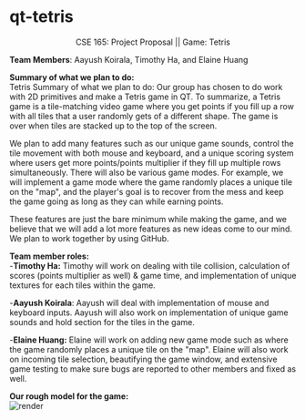 # qt-tetris

<p align="center">
CSE 165: Project Proposal || Game: Tetris
</p>

**Team Members**: Aayush Koirala, Timothy Ha, and Elaine Huang<br/>

**Summary of what we plan to do:** <br/>
Tetris Summary of what we plan to do: Our group has chosen to do work with 2D primitives and make a Tetris game in QT. To summarize, a Tetris game is a tile-matching video game where you get points if you fill up a row with all tiles that a user randomly gets of a different shape. The game is over when tiles are stacked up to the top of the screen. 

We plan to add many features such as our unique game sounds, control the tile movement with both mouse and keyboard, and a unique scoring system where users get more points/points multiplier if they fill up multiple rows simultaneously. There will also be various game modes. For example, we will implement a game mode where the game randomly places a unique tile on the "map", and the player's goal is to recover from the mess and keep the game going as long as they can while earning points. 

These features are just the bare minimum while making the game, and we believe that we will add a lot more features as new ideas come to our mind. We plan to work together by using GitHub.

**Team member roles:**<br/>
-**Timothy Ha:** Timothy will work on dealing with tile collision, calculation of scores (points multiplier as well) & game time, and implementation of unique textures for each tiles within the game.<br/>

-**Aayush Koirala**: Aayush will deal with implementation of mouse and keyboard inputs. Aayush will also work on implementation of unique game sounds and hold section for the tiles in the game.<br/>

-**Elaine Huang:** Elaine will work on adding new game mode such as where the game randomly places a unique tile on the "map". Elaine will also work on incoming tile selection, beautifying the game window, and extensive game testing to make sure bugs are reported to other members and fixed as well.<br/>

**Our rough model for the game:**<br/>
![render](https://i.imgur.com/hO2WZV1.png)


